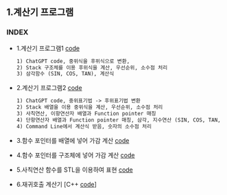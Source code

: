 ## 1.계산기 프로그램
### INDEX
* 1.계산기 프로그램1 [code](https://github.com/csbyun-data/C-Pro/edit/main/chap05/Calc/Calculation_formula.c)
    ```txt
  1) ChatGPT code, 중위식을 후위식으로 변환,
  2) Stack 구조체를 이용 후위식을 계산, 우선순위, 소수점 처리
  3) 삼각함수 (SIN, COS, TAN), 계산식
  ```
* 2.계산기 프로그램2 [code](https://github.com/csbyun-data/C-Pro/blob/main/chap05/Calc/Calculation_formula2.c)
  ```txt
  1) ChatGPT code, 중위표기법 -> 후위표기법 변환
  2) Stack 배열을 이용 중위식을 계산, 우선순위, 소수점 처리
  3) 사칙연산, 이항연산자 배열과 Function pointer 매칭
  4) 단항연산자 배열과 Function pointer 매칭, 삼각, 지수연산 (SIN, COS, TAN, EXP 함수)
  4) Command Line에서 계산식 받음, 숫자의 소수점 처리
  ```

* 3.함수 포인터를 배열에 넣어 가감 계산 [code](https://github.com/csbyun-data/C-Pro/blob/main/chap05/Calc/Calculation_formula3.c)
* 4.함수 포인터를 구조체에 넣어 가감 계산 [code](https://github.com/csbyun-data/C-Pro/blob/main/chap05/Calc/Calculation_formula4.c)
* 5.사칙연산 함수를 STL을 이용하여 표현 [code](https://github.com/csbyun-data/C-Pro/blob/main/chap05/Calc/STL_Calculator1.cpp)
* 6.재귀호출 계산기 [C++ [code](https://github.com/csbyun-data/C-Pro/blob/main/chap05/Calc/desktop_calc.cc)]
